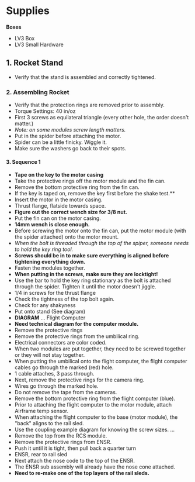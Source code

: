 # Supplies
**Boxes**
- LV3 Box
- LV3 Small Hardware

## 1. Rocket Stand
- Verify that the stand is assembled and correctly tightened.
### 2. Assembling Rocket
- Verify that the protection rings are removed prior to assembly.
- Torque Settings: 40 in/oz
- First 3 screws as equilateral triangle (every other hole, the order doesn't matter.)
- *Note: on some modules screw length matters.*
- Put in the spider before attaching the motor.
- Spider can be a little finicky. Wiggle it.
- Make sure the washers go back to their spots.
#### 3. Sequence 1
- **Tape on the key to the motor casing**
- Take the protective rings off the motor module and the fin can.
- Remove the bottom protective ring from the fin can.
- If the key is taped on, remove the key first before the shake test.**
- Insert the motor in the motor casing.
- Thrust flange, flatside towards space.
- **Figure out the correct wench size for 3/8 nut.**
- Put the fin can on the motor casing.
- **14mm wench is close enough.**
- Before screwing the motor onto the fin can, put the motor module (with the spider attached) onto the motor mount.
- *When the bolt is threaded through the top of the spiper, someone needs to hold the key ring tool.*
- **Screws should be in to make sure everything is aligned before tightening everything down.**
- Fasten the modules together.
- **When putting in the screws, make sure they are locktight!**
- Use the bar to hold the key ring stationary as the bolt is attached through the spider. Tighten it until the motor doesn't jiggle.
- 1/4 in screws for the thrust flange
- Check the tightness of the top bolt again.
- Check for any shakyness
- Put onto stand (See diagram)
- **DIAGRAM**
...
Flight Computer
- **Need technical diagram for the computer module.**
- Remove the protective rings
- Remove the protective rings from the umbilical ring.
- Electrical connectors are color coded.
- When two modules are put together, they need to be screwed together or they will not stay together.
- When putting the umbilical onto the flight computer, the flight computer cables go through the marked (red) hole. 
- 1 cable attaches, 3 pass through.
- Next, remove the protective rings for the camera ring.
- Wires go through the marked hole.
- Do not remove the tape from the cameras.
- Remove the bottom protective ring from the flight computer (blue).
- Prior to attaching the flight computer to the motor module, attach Airframe temp sensor.
- When attaching the flight computer to the base (motor module), the "back" aligns to the rail sled.
- Use the coupling example diagram for knowing the screw sizes.
...
- Remove the top from the RCS module.
- Remove the protective rings from ENSR.
- Push it until it is tight, then pull back a quarter turn
- ENSR, rear to rail sled
- Next attach the nose code to the top of the ENSR.
- The ENSR sub assembly will already have the nose cone attached.
- **Need to re-make one of the top layers of the rail sleds.**

